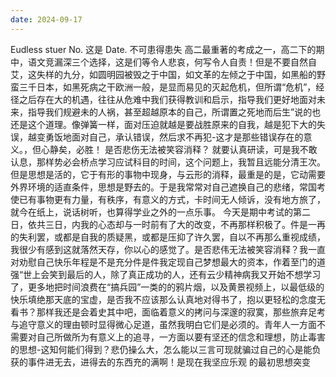```yaml
---
date: 2024-09-17
---
```


Eudless stuer
No.
这是
Date.
不可患得患失
高二最重著的考成之一，高二下的期中，语文竞漏深三个选择，这是们等令人悲哀，何写令人自责！但是不要自然自艾，这失样的九分，如圆明园被毁之于中国，如文革的左倾之于中国，如黑船的野蛮三千日本，如黑死病之干欧洲一般，是显而易见的灭起危机，但所谓“危机”，经径之后存在大的机遇，往往从危难中我们获得教训和启示，指导我们更好地面对未来，指导我们规避未的人祸，甚至超越原本的自己，所谓置之死地而后生”说的也还是这个道理。像弹簧一样，面对压迫就越是要战胜原来的自我，越是犯下大的失误，越变勇饭地面对自己，承认错误，然后求不再犯-这才是那些错误存在的意义。，但心静矣，必胜！
是否悲伤无法被笑容消释？
就要认真研读，可是我不敢认息，那样势必会桥点学习应试科目的时间，这个问题上，我暂且远能分清王次。但是思想是活的，它于有形的事物中现身，与云形的消释，最重是的是，它动需要外界环境的适直条件，思想是野去的。于是我常常对自己遮换自己的悲绪，常国考使已有事物更有力量，有秩序，有意义的方式，卡时间无人倾诉，没有地方旅了，就今在纸上，说话树听，也算得学业之外的一点乐事。
今天是期中考试的第二日，依共三日，内我的心态却与一时前有了大的改变，不再那样积极了。件是一再的失利罢，或都是自我的质疑黑，或都是压抑了许久罢，自以不再那么重视成绩，我很少有感到这就落然天存，你以心的感觉了。是否悲伟无法被笑容消释？我一直对劝慰自己快乐年程是不是充分件是件我定现自己梦想最大的资本，作着至门的道强“世上会笑到最后的人，除了真正成功的人，还有云少精神病我又开始不想学习了，更多地把时间浪费在“搞兵园”一类的的鸦片烟，以及黄景视频上，以最低级的快乐填绝那天底的宝虚，是否我不应该那么认真地对得书了，抱以更轻松的念度无看书？那样我还是会着史其中吧，面临着意义的拷问与深邃的寂寞，那些旅弃足考与追守意义的理由顿时显得微心足道，虽然我明白它们是必须的。青年人一方面不需要对自己所做所为有意义上的追寻，一方面以要有坚还的信念和理想，防止毒害的思想-这知何能们得到？悲仍操么大，怎么能以三言可现就骗过自己的心是能负获的事件进无去，进得去的东西充的满啊！是现在我坚应乐观
的最初思想突变
